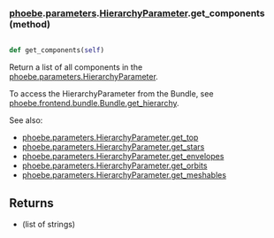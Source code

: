 ### [phoebe](phoebe.md).[parameters](phoebe.parameters.md).[HierarchyParameter](phoebe.parameters.HierarchyParameter.md).get_components (method)


```py

def get_components(self)

```



Return a list of all components in the [phoebe.parameters.HierarchyParameter](phoebe.parameters.HierarchyParameter.md).

To access the HierarchyParameter from the Bundle, see
 [phoebe.frontend.bundle.Bundle.get_hierarchy](phoebe.frontend.bundle.Bundle.get_hierarchy.md).

See also:
* [phoebe.parameters.HierarchyParameter.get_top](phoebe.parameters.HierarchyParameter.get_top.md)
* [phoebe.parameters.HierarchyParameter.get_stars](phoebe.parameters.HierarchyParameter.get_stars.md)
* [phoebe.parameters.HierarchyParameter.get_envelopes](phoebe.parameters.HierarchyParameter.get_envelopes.md)
* [phoebe.parameters.HierarchyParameter.get_orbits](phoebe.parameters.HierarchyParameter.get_orbits.md)
* [phoebe.parameters.HierarchyParameter.get_meshables](phoebe.parameters.HierarchyParameter.get_meshables.md)

Returns
-------
* (list of strings)

